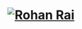 <div align="center">
  
  <!-- Unique Name Animation -->
  <h1 align="center">
    <a href="https://rohan-rai.com.np">
      <img src="https://readme-typing-svg.herokuapp.com?font=Orbitron&weight=900&size=60&pause=4000&color=00FFFF&center=true&vCenter=true&width=700&height=100&lines=ROHAN+RAI" alt="Rohan Rai" />
    </a>
  </h1>
  
</div>
